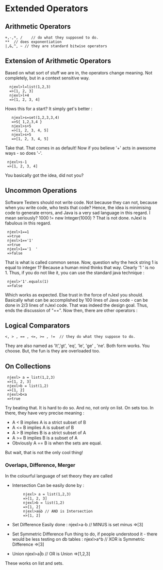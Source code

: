 # Extended Operators 

## Arithmetic Operators 

    +,-,*, /    // do what they supposed to do.
    **  // does exponentiation 
    |,&,^, ~ // they are standard bitwise operators 

## Extension of Arithmetic Operators 
   Based on what sort of stuff we are in, the operators change meaning. Not completely, but in a context sensitive way. 
    
      njexl>l=list(1,2,3)
      =>[1, 2, 3]
      njexl>l+4
      =>[1, 2, 3, 4] 

Hows this for a start? It simply get's better : 
     
       njexl>s=set(1,2,3,3,4)
       =>S{ 1,2,3,4 }
       njexl>s+5
       =>[1, 2, 3, 4, 5]
       njexl>s+5
       =>[1, 2, 3, 4, 5]

Take that. That comes in as default!
Now if you believe '+' acts in awesome ways - so does '-'.

     njexl>s-1
     =>[1, 2, 3, 4]

You basically got the idea, did not you?

## Uncommon Operations

Software Testers should not write code. Not because they can not, because when you write code, who tests that code?
Hence, the idea is minimising code to generate errors, and Java is a very sad language in this regard.
I mean seriously?    1000 != new Integer(1000)  ? That is not done. 
nJexl is fabulous in this regard.

     njexl>1==1
     =>true
     njexl>1=='1'
     =>true
     njexl>1=='1  '
     =>false

That is what is called common sense. Now, question why the heck string 1 is equal to integer 1?
Because a human mind thinks that way. Clearly '1   ' is no 1. Thus, if you do not like it, you can use the standard java technique :

     njexl>'1'.equals(1) 
     =>false 
Which works as expected. Else trust in the force of nJexl you should.
Basically what can be accomplished by 100 lines of Java code - can be done in 2/3 lines of nJexl code.
That was indeed the design goal. Thus, ends the discussion of "==".
Now then, there are other operators : 

## Logical Comparators 

    <, > , == , <=, >= , !=  // they do what they suppose to do. 

They are also named as 'lt','gt', 'eq', 'le', 'ge' , 'ne'.
Both form works. You choose. But, the fun is they are overloaded too.

## On Collections 

     njexl> a = list(1,2,3)
     =>[1, 2, 3]
     njexl>b = list(1,2)
     =>[1, 2]
     njexl>b<a
     =>true
 
Try beating that. It is hard to do so.
And no, not only on list. On sets too. In there, they have very precise meaning : 

  * A < B  implies A is a strict subset of B
  * A <= B  implies A is subset of B
  * A > B  implies B is a strict subset of A
  * A >= B  implies B is a subset of A
  * Obviously A == B is when the sets are equal.

But wait, that is not the only cool thing!

### Overlaps, Difference, Merger 
In the colourful language of set theory they are called 

* Intersection 
     Can be easily done by : 

           njexl> a = list(1,2,3)
           =>[1, 2, 3]
           njexl>b = list(1,2)
           =>[1, 2]
           njexl>a&b // AND is Intersection 
           =>[1, 2]

* Set Difference 
      Easily done : 
           njexl>a-b // MINUS is set minus 
           =>[3]

* Set Symmetric Difference 
      Fun thing to do, if people understood it - there would be less testing on db tables : 
           njexl>a^b    // XOR is Symmetric Difference 
           =>[3]
      
* Union 
           njexl>a|b   // OR is Union
           =>[1,2,3]
 
These works on list and sets.



 